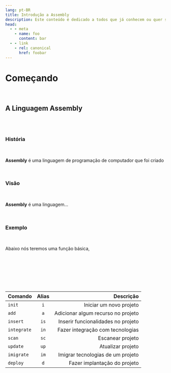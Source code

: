 ```yaml
---
lang: pt-BR
title: Introdução a Assembly
description: Este conteúdo é dedicado a todos que já conhecem ou quer saber mais sobre a linguagem de programação Assembly.
head:
  - - meta
    - name: foo
      content: bar
  - - link
    - rel: canonical
      href: foobar
---
```



# Começando

<br/>

## A Linguagem Assembly

<br/>
<br/>

### História

<br/>

**Assembly** é uma linguagem de programação de computador que foi criado 

<br/>

### Visão

<br/>

**Assembly** é uma linguagem...

<br/>

### Exemplo

<br/>

Abaixo nós teremos uma função básica, 

<br/>
<br/>

```
```

<br/>
<br/>




| Comando        | Alias           | Descrição  |
| ------------- |:-------------:| -----:|
| `init`      | `i` | Iniciar um novo projeto |
| `add`      | `a`      |   Adicionar algum recurso no projeto |
| `insert`      | `is`      |   Inserir funcionalidades no projeto |
| `integrate` | `in`      |    Fazer integração com tecnologias |
| `scan` | `sc`      |    Escanear projeto |
| `update` | `up`      |    Atualizar projeto |
| `imigrate` | `im`      |    Imigrar tecnologias de um projeto |
| `deploy` | `d`      |    Fazer implantação do projeto |